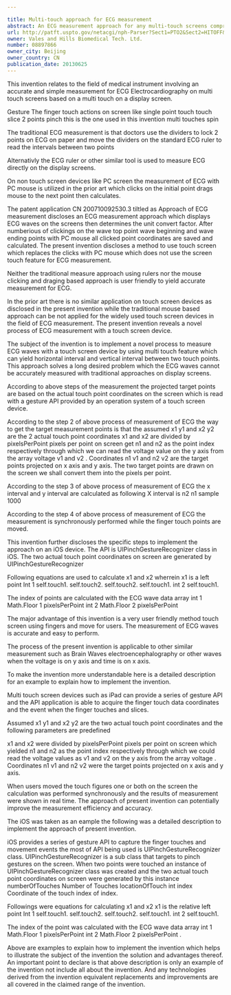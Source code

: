 ```yaml
---

title: Multi-touch approach for ECG measurement
abstract: An ECG measurement approach for any multi-touch screens comprises the following steps: 1) display ECG on the screen; 2) use two fingers to touch the screen and the two touch points have two vertically projected points on the actual ECG waves; 3) draw the horizontal and vertical baselines to show the x interval in milliseconds and y interval in microvolt; 4) move any one or both of the two fingers touch points on the screen, the projected points and the horizontal/vertical baselines updated synchronously, as well as the measurements; 5) measure the different part of the ECG waves using this approach, including the wave top points, wave beginning and ending points. This approach can be used as a measurement tool to any graphs of functions over time displayed on the multi-touch screen, like EEG.
url: http://patft.uspto.gov/netacgi/nph-Parser?Sect1=PTO2&Sect2=HITOFF&p=1&u=%2Fnetahtml%2FPTO%2Fsearch-adv.htm&r=1&f=G&l=50&d=PALL&S1=08897866&OS=08897866&RS=08897866
owner: Vales and Hills Biomedical Tech. Ltd.
number: 08897866
owner_city: Beijing
owner_country: CN
publication_date: 20130625
---
```

This invention relates to the field of medical instrument involving an accurate and simple measurement for ECG Electrocardiography on multi touch screens based on a multi touch on a display screen.

Gesture The finger touch actions on screen like single point touch touch slice 2 points pinch this is the one used in this invention multi touches spin 

The traditional ECG measurement is that doctors use the dividers to lock 2 points on ECG on paper and move the dividers on the standard ECG ruler to read the intervals between two points 

Alternativly the ECG ruler or other similar tool is used to measure ECG directly on the display screens.

On non touch screen devices like PC screen the measurement of ECG with PC mouse is utilized in the prior art which clicks on the initial point drags mouse to the next point then calculates.

The patent application CN 200710092530.3 tiltled as Approach of ECG measurement discloses an ECG measurement approach which displays ECG waves on the screens then determines the unit convert factor. After numberious of clickings on the wave top point wave beginning and wave ending points with PC mouse all clicked point coordinates are saved and calculated. The present invention discloses a method to use touch screen which replaces the clicks with PC mouse which does not use the screen touch feature for ECG measurement.

Neither the traditional measure approach using rulers nor the mouse clicking and draging based approach is user friendly to yield accurate measurement for ECG.

In the prior art there is no similar application on touch screen devices as disclosed in the present invention while the traditional mouse based approach can be not applied for the widely used touch screen devices in the field of ECG measurement. The present invention reveals a novel process of ECG measurement with a touch screen device.

The subject of the invention is to implement a novel process to measure ECG waves with a touch screen device by using multi touch feature which can yield horizontal interval and vertical interval between two touch points. This approach solves a long desired problem which the ECG waves cannot be accurately measured with traditional approaches on display screens.

According to above steps of the measurement the projected target points are based on the actual touch point coordinates on the screen which is read with a gesture API provided by an operation system of a touch screen device.

According to the step 2 of above process of measurement of ECG the way to get the target measurement points is that the assumed x1 y1 and x2 y2 are the 2 actual touch point coordinates x1 and x2 are divided by pixelsPerPoint pixels per point on screen get n1 and n2 as the point index respectively through which we can read the voltage value on the y axis from the array voltage v1 and v2 . Coordinates n1 v1 and n2 v2 are the target points projected on x axis and y axis. The two target points are drawn on the screen we shall convert them into the pixels per point.

According to the step 3 of above process of measurement of ECG the x interval and y interval are calculated as following X interval is n2 n1 sample 1000

According to the step 4 of above process of measurement of ECG the measurement is synchronously performed while the finger touch points are moved.

This invention further discloses the specific steps to implement the approach on an iOS device. The API is UIPinchGestureRecognizer class in iOS. The two actual touch point coordinates on screen are generated by UIPinchGestureRecognizer 

Following equations are used to calculate x1 and x2 wherrein x1 is a left point Int 1 self.touch1. self.touch2. self.touch2. self.touch1. int 2 self.touch1.

The index of points are calculated with the ECG wave data array int 1 Math.Floor 1 pixelsPerPoint int 2 Math.Floor 2 pixelsPerPoint 

The major advantage of this invention is a very user friendly method touch screen using fingers and move for users. The measurement of ECG waves is accurate and easy to perform.

The process of the present invention is applicable to other similar measurement such as Brain Waves electroencephalography or other waves when the voltage is on y axis and time is on x axis.

To make the invention more understandable here is a detailed description for an example to explain how to implement the invention.

Multi touch screen devices such as iPad can provide a series of gesture API and the API application is able to acquire the finger touch data coordinates and the event when the finger touches and slices.

Assumed x1 y1 and x2 y2 are the two actual touch point coordinates and the following parameters are predefined 

x1 and x2 were divided by pixelsPerPoint pixels per point on screen which yielded n1 and n2 as the point index respectively through which we could read the voltage values as v1 and v2 on the y axis from the array voltage . Coordinates n1 v1 and n2 v2 were the target points projected on x axis and y axis.

When users moved the touch figures one or both on the screen the calculation was performed synchronously and the results of measurement were shown in real time. The approach of present invention can potentially improve the measurement efficiency and accuracy.

The iOS was taken as an eample the following was a detailed description to implement the approach of present invention.

iOS provides a series of gesture API to capture the finger touches and movement events the most of API being used is UIPinchGestureRecognizer class. UIPinchGestureRecognizer is a sub class that targets to pinch gestures on the screen. When two points were touched an instance of UIPinchGestureRecognizer class was created and the two actual touch point coordinates on screen were generated by this instance numberOfTouches Number of Touches locationOfTouch int index Coordinate of the touch index of index.

Followings were equations for calculating x1 and x2 x1 is the relative left point Int 1 self.touch1. self.touch2. self.touch2. self.touch1. int 2 self.touch1.

The index of the point was calculated with the ECG wave data array int 1 Math.Floor 1 pixelsPerPoint int 2 Math.Floor 2 pixelsPerPoint .

Above are examples to explain how to implement the invention which helps to illustrate the subject of the invention the solution and advantages thereof. An important point to declare is that above description is only an example of the invention not include all about the invention. And any technologies derived from the invention equivalent replacements and improvements are all covered in the claimed range of the invention.

